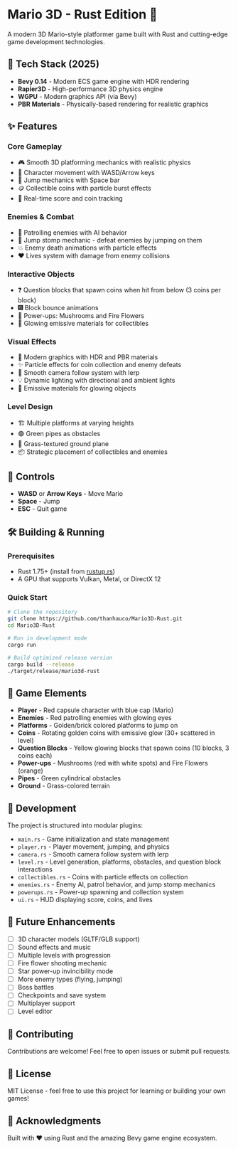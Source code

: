 # Mario 3D - Rust Edition 🍄

A modern 3D Mario-style platformer game built with Rust and cutting-edge game development technologies.

## 🚀 Tech Stack (2025)

- **Bevy 0.14** - Modern ECS game engine with HDR rendering
- **Rapier3D** - High-performance 3D physics engine
- **WGPU** - Modern graphics API (via Bevy)
- **PBR Materials** - Physically-based rendering for realistic graphics

## ✨ Features

### Core Gameplay
- 🎮 Smooth 3D platforming mechanics with realistic physics
- 🏃 Character movement with WASD/Arrow keys
- 🦘 Jump mechanics with Space bar
- 🪙 Collectible coins with particle burst effects
- 💯 Real-time score and coin tracking

### Enemies & Combat
- 👾 Patrolling enemies with AI behavior
- 🦘 Jump stomp mechanic - defeat enemies by jumping on them
- 💥 Enemy death animations with particle effects
- ❤️ Lives system with damage from enemy collisions

### Interactive Objects
- ❓ Question blocks that spawn coins when hit from below (3 coins per block)
- 🎆 Block bounce animations
- 🍄 Power-ups: Mushrooms and Fire Flowers
- 🌟 Glowing emissive materials for collectibles

### Visual Effects
- 🎨 Modern graphics with HDR and PBR materials
- ✨ Particle effects for coin collection and enemy defeats
- 🎥 Smooth camera follow system with lerp
- 💡 Dynamic lighting with directional and ambient lights
- 🌈 Emissive materials for glowing objects

### Level Design
- 🏗️ Multiple platforms at varying heights
- 🟢 Green pipes as obstacles
- 🌱 Grass-textured ground plane
- 📦 Strategic placement of collectibles and enemies

## 🎯 Controls

- **WASD** or **Arrow Keys** - Move Mario
- **Space** - Jump
- **ESC** - Quit game

## 🛠️ Building & Running

### Prerequisites

- Rust 1.75+ (install from [rustup.rs](https://rustup.rs))
- A GPU that supports Vulkan, Metal, or DirectX 12

### Quick Start

```bash
# Clone the repository
git clone https://github.com/thanhauco/Mario3D-Rust.git
cd Mario3D-Rust

# Run in development mode
cargo run

# Build optimized release version
cargo build --release
./target/release/mario3d-rust
```

## 🎨 Game Elements

- **Player** - Red capsule character with blue cap (Mario)
- **Enemies** - Red patrolling enemies with glowing eyes
- **Platforms** - Golden/brick colored platforms to jump on
- **Coins** - Rotating golden coins with emissive glow (30+ scattered in level)
- **Question Blocks** - Yellow glowing blocks that spawn coins (10 blocks, 3 coins each)
- **Power-ups** - Mushrooms (red with white spots) and Fire Flowers (orange)
- **Pipes** - Green cylindrical obstacles
- **Ground** - Grass-colored terrain

## 🔧 Development

The project is structured into modular plugins:

- `main.rs` - Game initialization and state management
- `player.rs` - Player movement, jumping, and physics
- `camera.rs` - Smooth camera follow system with lerp
- `level.rs` - Level generation, platforms, obstacles, and question block interactions
- `collectibles.rs` - Coins with particle effects on collection
- `enemies.rs` - Enemy AI, patrol behavior, and jump stomp mechanics
- `powerups.rs` - Power-up spawning and collection system
- `ui.rs` - HUD displaying score, coins, and lives

## 📝 Future Enhancements

- [ ] 3D character models (GLTF/GLB support)
- [ ] Sound effects and music
- [ ] Multiple levels with progression
- [ ] Fire flower shooting mechanic
- [ ] Star power-up invincibility mode
- [ ] More enemy types (flying, jumping)
- [ ] Boss battles
- [ ] Checkpoints and save system
- [ ] Multiplayer support
- [ ] Level editor

## 🤝 Contributing

Contributions are welcome! Feel free to open issues or submit pull requests.

## 📄 License

MIT License - feel free to use this project for learning or building your own games!

## 🙏 Acknowledgments

Built with ❤️ using Rust and the amazing Bevy game engine ecosystem.
